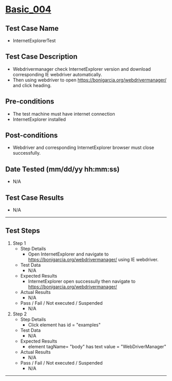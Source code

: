 # [Basic_004](https://github.com/bonigarcia/webdrivermanager-examples/tree/master/src/test/java/io/github/bonigarcia/wdm/test/basic/InternetExplorerTest.java)
## Test Case Name
* InternetExplorerTest
## Test Case Description
* Webdrivermanager check InternetExplorer version and download corresponding IE webdriver automatically.
* Then using webdriver to open https://bonigarcia.org/webdrivermanager/ and click heading.
## Pre-conditions
* The test machine must have internet connection
* InternetExplorer installed
## Post-conditions
* Webdriver and corresponding InternetExplorer browser must close successfully.
## Date Tested (mm/dd/yy hh:mm:ss)
* N/A
## Test Case Results
* N/A
---
## Test Steps
1. Step 1
	* Step Details
		* Open InternetExplorer and navigate to https://bonigarcia.org/webdrivermanager/ using IE webdriver.
	* Test Data
		* N/A
	* Expected Results
		* InternetExplorer open successully then navigate to https://bonigarcia.org/webdrivermanager/
	* Actual Results
		* N/A
	* Pass / Fail / Not executed / Suspended
		* N/A
2. Step 2
	* Step Details
		* Click element has id = "examples"
	* Test Data
		* N/A
	* Expected Results
		* element tagName= "body" has text value = "WebDriverManager"
	* Actual Results
		* N/A
	* Pass / Fail / Not executed / Suspended
		* N/A
---
